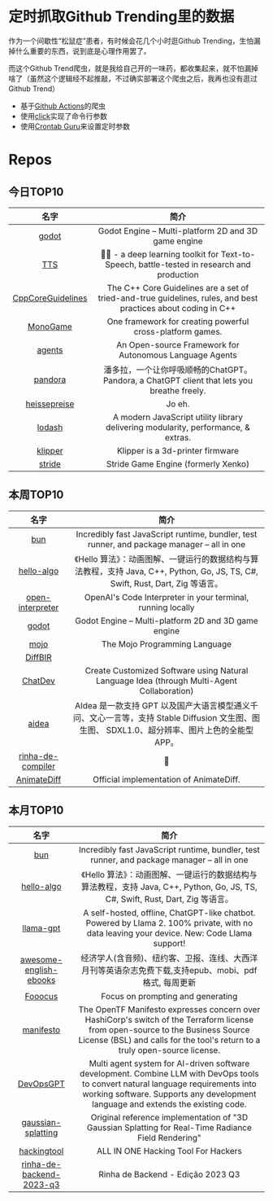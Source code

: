# 定时抓取Github Trending里的数据

作为一个间歇性“松鼠症”患者，有时候会花几个小时逛Github Trending，生怕漏掉什么重要的东西，说到底是心理作用罢了。

而这个Github Trend爬虫，就是我给自己开的一味药，都收集起来，就不怕漏掉啥了（虽然这个逻辑经不起推敲，不过确实部署这个爬虫之后，我再也没有逛过Github Trend）

* 基于[Github Actions](https://docs.github.com/en/actions)的爬虫
* 使用[click](https://github.com/pallets/click)实现了命令行参数
* 使用[Crontab Guru](https://crontab.guru/)来设置定时参数

# Repos
## 今日TOP10 
<!-- START OF DAILY_TOP10_REPOS -->
| 名字 | 简介 |
| :----: | :----: |
| [godot](https://github.com/godotengine/godot) | Godot Engine – Multi-platform 2D and 3D game engine |
| [TTS](https://github.com/coqui-ai/TTS) | 🐸💬 - a deep learning toolkit for Text-to-Speech, battle-tested in research and production |
| [CppCoreGuidelines](https://github.com/isocpp/CppCoreGuidelines) | The C++ Core Guidelines are a set of tried-and-true guidelines, rules, and best practices about coding in C++ |
| [MonoGame](https://github.com/MonoGame/MonoGame) | One framework for creating powerful cross-platform games. |
| [agents](https://github.com/aiwaves-cn/agents) | An Open-source Framework for Autonomous Language Agents |
| [pandora](https://github.com/zhile-io/pandora) | 潘多拉，一个让你呼吸顺畅的ChatGPT。Pandora, a ChatGPT client that lets you breathe freely. |
| [heissepreise](https://github.com/badlogic/heissepreise) | Jo eh. |
| [lodash](https://github.com/lodash/lodash) | A modern JavaScript utility library delivering modularity, performance, & extras. |
| [klipper](https://github.com/Klipper3d/klipper) | Klipper is a 3d-printer firmware |
| [stride](https://github.com/stride3d/stride) | Stride Game Engine (formerly Xenko) |
<!-- END OF DAILY_TOP10_REPOS -->

## 本周TOP10
<!-- START OF WEEKLY_TOP10_REPOS -->
| 名字 | 简介 |
| :----: | :----: |
| [bun](https://github.com/oven-sh/bun) | Incredibly fast JavaScript runtime, bundler, test runner, and package manager – all in one |
| [hello-algo](https://github.com/krahets/hello-algo) | 《Hello 算法》：动画图解、一键运行的数据结构与算法教程，支持 Java, C++, Python, Go, JS, TS, C#, Swift, Rust, Dart, Zig 等语言。 |
| [open-interpreter](https://github.com/KillianLucas/open-interpreter) | OpenAI's Code Interpreter in your terminal, running locally |
| [godot](https://github.com/godotengine/godot) | Godot Engine – Multi-platform 2D and 3D game engine |
| [mojo](https://github.com/modularml/mojo) | The Mojo Programming Language |
| [DiffBIR](https://github.com/XPixelGroup/DiffBIR) |  |
| [ChatDev](https://github.com/OpenBMB/ChatDev) | Create Customized Software using Natural Language Idea (through Multi-Agent Collaboration) |
| [aidea](https://github.com/mylxsw/aidea) | AIdea 是一款支持 GPT 以及国产大语言模型通义千问、文心一言等，支持 Stable Diffusion 文生图、图生图、 SDXL1.0、超分辨率、图片上色的全能型 APP。 |
| [rinha-de-compiler](https://github.com/aripiprazole/rinha-de-compiler) | 🥖 | Rinha de compiladores (ou interpretadores kkkk |
| [AnimateDiff](https://github.com/guoyww/AnimateDiff) | Official implementation of AnimateDiff. |
<!-- END OF WEEKLY_TOP10_REPOS -->

## 本月TOP10
<!-- START OF MONTHLY_TOP10_REPOS -->
| 名字 | 简介 |
| :----: | :----: |
| [bun](https://github.com/oven-sh/bun) | Incredibly fast JavaScript runtime, bundler, test runner, and package manager – all in one |
| [hello-algo](https://github.com/krahets/hello-algo) | 《Hello 算法》：动画图解、一键运行的数据结构与算法教程，支持 Java, C++, Python, Go, JS, TS, C#, Swift, Rust, Dart, Zig 等语言。 |
| [llama-gpt](https://github.com/getumbrel/llama-gpt) | A self-hosted, offline, ChatGPT-like chatbot. Powered by Llama 2. 100% private, with no data leaving your device. New: Code Llama support! |
| [awesome-english-ebooks](https://github.com/hehonghui/awesome-english-ebooks) | 经济学人(含音频)、纽约客、卫报、连线、大西洋月刊等英语杂志免费下载,支持epub、mobi、pdf格式, 每周更新 |
| [Fooocus](https://github.com/lllyasviel/Fooocus) | Focus on prompting and generating |
| [manifesto](https://github.com/opentffoundation/manifesto) | The OpenTF Manifesto expresses concern over HashiCorp's switch of the Terraform license from open-source to the Business Source License (BSL) and calls for the tool's return to a truly open-source license. |
| [DevOpsGPT](https://github.com/kuafuai/DevOpsGPT) | Multi agent system for AI-driven software development. Combine LLM with DevOps tools to convert natural language requirements into working software. Supports any development language and extends the existing code. |
| [gaussian-splatting](https://github.com/graphdeco-inria/gaussian-splatting) | Original reference implementation of "3D Gaussian Splatting for Real-Time Radiance Field Rendering" |
| [hackingtool](https://github.com/Z4nzu/hackingtool) | ALL IN ONE Hacking Tool For Hackers |
| [rinha-de-backend-2023-q3](https://github.com/zanfranceschi/rinha-de-backend-2023-q3) | Rinha de Backend - Edição 2023 Q3 |
<!-- END OF MONTHLY_TOP10_REPOS -->
